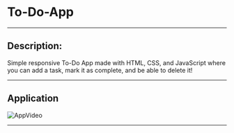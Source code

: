 # To-Do-App

***

## Description:
Simple responsive To-Do App made with HTML, CSS, and JavaScript where you can add a task, mark it as complete, and be able to delete it! 
***

## Application

![AppVideo](app.gif)

***
